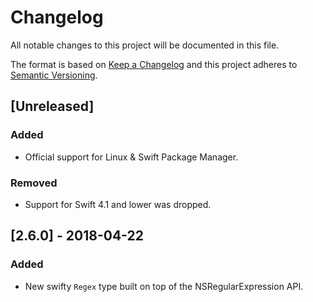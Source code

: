 # Changelog
All notable changes to this project will be documented in this file.

The format is based on [Keep a Changelog](http://keepachangelog.com/en/1.0.0/) and this project adheres to [Semantic Versioning](http://semver.org/spec/v2.0.0.html).

## [Unreleased]
### Added
- Official support for Linux & Swift Package Manager.
### Removed
- Support for Swift 4.1 and lower was dropped.

## [2.6.0] - 2018-04-22
### Added
- New swifty `Regex` type built on top of the NSRegularExpression API.
